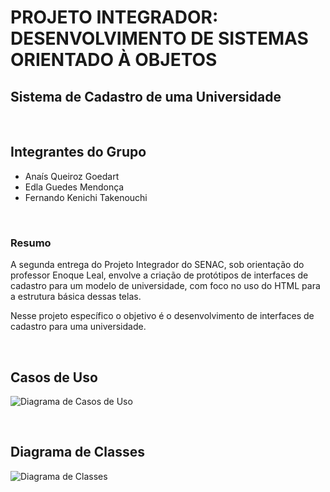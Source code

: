 # PROJETO INTEGRADOR: DESENVOLVIMENTO DE SISTEMAS ORIENTADO À OBJETOS

## Sistema de Cadastro de uma Universidade
<br>

## Integrantes do Grupo
- Anaís Queiroz Goedart
- Edla Guedes Mendonça
- Fernando Kenichi Takenouchi
<br>

### Resumo
A segunda entrega do Projeto Integrador do SENAC, sob orientação do professor Enoque Leal, envolve a criação de protótipos de interfaces de cadastro para um modelo de universidade, com foco no uso do HTML para a estrutura básica dessas telas. 

Nesse projeto específico o objetivo é o desenvolvimento de interfaces de cadastro para uma universidade.

<br>


## Casos de Uso
![Diagrama de Casos de Uso](Images/Caso-de-uso.png)

<br>

## Diagrama de Classes
![Diagrama de Classes](Images/Diagrama-de-classe.png)

<br>

